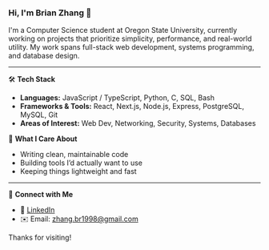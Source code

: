 ### Hi, I'm Brian Zhang 👋

I'm a Computer Science student at Oregon State University, currently working on projects that prioritize simplicity, performance, and real-world utility. My work spans full-stack web development, systems programming, and database design.

---

🛠 **Tech Stack**  
- **Languages:** JavaScript / TypeScript, Python, C, SQL, Bash  
- **Frameworks & Tools:** React, Next.js, Node.js, Express, PostgreSQL, MySQL, Git  
- **Areas of Interest:** Web Dev, Networking, Security, Systems, Databases

📌 **What I Care About**  
- Writing clean, maintainable code
- Building tools I’d actually want to use 
- Keeping things lightweight and fast

---

🤝 **Connect with Me**  
- 💼 [LinkedIn](https://www.linkedin.com/in/zhang-br1998)  
- ✉️ Email: zhang.br1998@gmail.com

Thanks for visiting!
